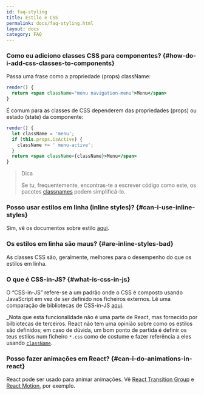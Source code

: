 ```yaml
---
id: faq-styling
title: Estilo e CSS
permalink: docs/faq-styling.html
layout: docs
category: FAQ
---
```


### Como eu adiciono classes CSS para componentes? {#how-do-i-add-css-classes-to-components}

Passa uma frase como a propriedade (props) className:

```jsx
render() {
  return <span className="menu navigation-menu">Menu</span>
}
```

É comum para as classes de CSS dependerem das propriedades (props) ou estado (state) da componente:

```jsx
render() {
  let className = 'menu';
  if (this.props.isActive) {
    className += ' menu-active';
  }
  return <span className={className}>Menu</span>
}
```

>Dica
>
>Se tu, frequentemente, encontras-te a escrever código como este, os pacotes [classnames](https://www.npmjs.com/package/classnames#usage-with-reactjs) podem simplificá-lo.

### Posso usar estilos em linha (inline styles)? {#can-i-use-inline-styles}

Sim, vê os documentos sobre estilo [aqui](/docs/dom-elements.html#style).

### Os estilos em linha são maus? {#are-inline-styles-bad}

As classes CSS são, geralmente, melhores para o desempenho do que os estilos em linha.

### O que é CSS-in-JS? {#what-is-css-in-js}

O “CSS-in-JS” refere-se a um padrão onde o CSS é composto usando JavaScript em vez de ser definido nos ficheiros externos. Lê uma comparação de bibliotecas de CSS-in-JS [aqui](https://github.com/MicheleBertoli/css-in-js).

_Nota que esta funcionalidade não é uma parte de React, mas fornecido por bilbiotecas de terceiros. React não tem uma opinião sobre como os estilos são definidos; em caso de dúvida, um bom ponto de partida é definir os teus estilos num ficheiro  `*.css` como de costume e fazer referência a eles usando [`className`](/docs/dom-elements.html#classname).

### Posso fazer animações em React? {#can-i-do-animations-in-react}

React pode ser usado para animar animações. Vê [React Transition Group](https://reactcommunity.org/react-transition-group/) e [React Motion](https://github.com/chenglou/react-motion), por exemplo.
